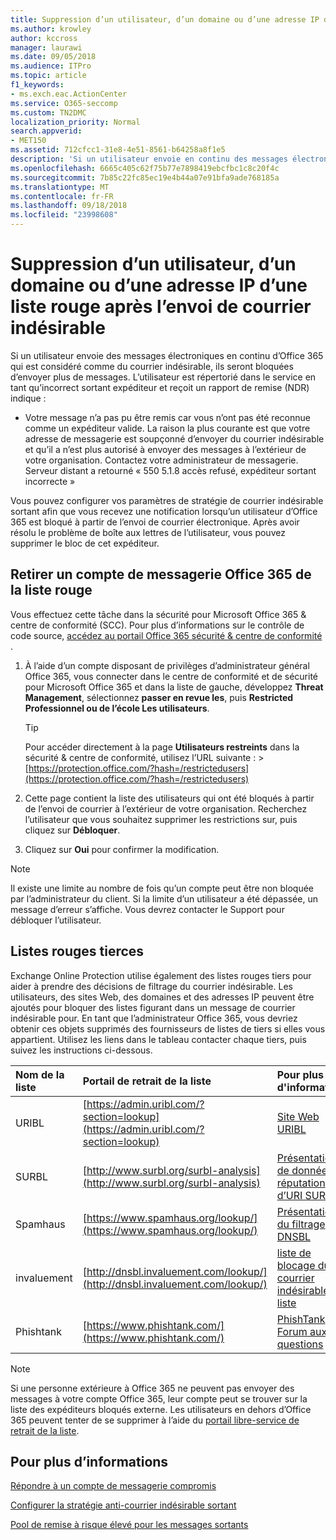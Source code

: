 ```yaml
---
title: Suppression d’un utilisateur, d’un domaine ou d’une adresse IP d’une liste rouge après l’envoi de courrier indésirable
ms.author: krowley
author: kccross
manager: laurawi
ms.date: 09/05/2018
ms.audience: ITPro
ms.topic: article
f1_keywords:
- ms.exch.eac.ActionCenter
ms.service: O365-seccomp
ms.custom: TN2DMC
localization_priority: Normal
search.appverid:
- MET150
ms.assetid: 712cfcc1-31e8-4e51-8561-b64258a8f1e5
description: 'Si un utilisateur envoie en continu des messages électroniques classés comme courriers indésirables depuis Office 365, ses envois seront bloqués. '
ms.openlocfilehash: 6665c405c62f75b77e7898419ebcfbc1c8c20f4c
ms.sourcegitcommit: 7b85c22fc85ec19e4b44a07e91bfa9ade768185a
ms.translationtype: MT
ms.contentlocale: fr-FR
ms.lasthandoff: 09/18/2018
ms.locfileid: "23998608"
---
```

# <a name="removing-a-user-domain-or-ip-address-from-a-block-list-after-sending-spam-email"></a>Suppression d’un utilisateur, d’un domaine ou d’une adresse IP d’une liste rouge après l’envoi de courrier indésirable

Si un utilisateur envoie des messages électroniques en continu d’Office 365 qui est considéré comme du courrier indésirable, ils seront bloquées d’envoyer plus de messages. L’utilisateur est répertorié dans le service en tant qu’incorrect sortant expéditeur et reçoit un rapport de remise (NDR) indique :

- Votre message n’a pas pu être remis car vous n’ont pas été reconnue comme un expéditeur valide. La raison la plus courante est que votre adresse de messagerie est soupçonné d’envoyer du courrier indésirable et qu’il a n’est plus autorisé à envoyer des messages à l’extérieur de votre organisation. Contactez votre administrateur de messagerie.  Serveur distant a retourné « 550 5.1.8 accès refusé, expéditeur sortant incorrecte »

Vous pouvez configurer vos paramètres de stratégie de courrier indésirable sortant afin que vous recevez une notification lorsqu’un utilisateur d’Office 365 est bloqué à partir de l’envoi de courrier électronique. Après avoir résolu le problème de boîte aux lettres de l’utilisateur, vous pouvez supprimer le bloc de cet expéditeur.
  
## <a name="unblock-a-blocked-office-365-email-account"></a>Retirer un compte de messagerie Office 365 de la liste rouge

Vous effectuez cette tâche dans la sécurité pour Microsoft Office 365 & centre de conformité (SCC). Pour plus d’informations sur le contrôle de code source, [accédez au portail Office 365 sécurité & centre de conformité](go-to-the-securitycompliance-center.md) .

1. À l’aide d’un compte disposant de privilèges d’administrateur général Office 365, vous connecter dans le centre de conformité et de sécurité pour Microsoft Office 365 et dans la liste de gauche, développez **Threat Management**, sélectionnez **passer en revue les**, puis **Restricted Professionnel ou de l’école Les utilisateurs**.
    
    > [!TIP]
    > Pour accéder directement à la page **Utilisateurs restreints** dans la sécurité &amp; centre de conformité, utilisez l’URL suivante : >[https://protection.office.com/?hash=/restrictedusers](https://protection.office.com/?hash=/restrictedusers)

2. Cette page contient la liste des utilisateurs qui ont été bloqués à partir de l’envoi de courrier à l’extérieur de votre organisation.  Recherchez l’utilisateur que vous souhaitez supprimer les restrictions sur, puis cliquez sur **Débloquer**.

3. Cliquez sur **Oui** pour confirmer la modification. 
    
> [!NOTE]
> Il existe une limite au nombre de fois qu’un compte peut être non bloquée par l’administrateur du client. Si la limite d’un utilisateur a été dépassée, un message d’erreur s’affiche. Vous devrez contacter le Support pour débloquer l’utilisateur.
  
## <a name="third-party-block-lists"></a>Listes rouges tierces

Exchange Online Protection utilise également des listes rouges tiers pour aider à prendre des décisions de filtrage du courrier indésirable. Les utilisateurs, des sites Web, des domaines et des adresses IP peuvent être ajoutés pour bloquer des listes figurant dans un message de courrier indésirable pour. En tant que l’administrateur Office 365, vous devriez obtenir ces objets supprimés des fournisseurs de listes de tiers si elles vous appartient. Utilisez les liens dans le tableau contacter chaque tiers, puis suivez les instructions ci-dessous.

|**Nom de la liste**|**Portail de retrait de la liste**|**Pour plus d'informations**|
|:-----|:-----|:-----|
|URIBL  <br/> |[https://admin.uribl.com/?section=lookup](https://admin.uribl.com/?section=lookup) <br/> |[Site Web URIBL](https://uribl.com/) <br/> |
|SURBL  <br/> |[http://www.surbl.org/surbl-analysis](http://www.surbl.org/surbl-analysis) <br/> |[Présentation de données de réputation d’URI SURBL](http://www.surbl.org/) <br/> |
|Spamhaus   <br/> |[https://www.spamhaus.org/lookup/](https://www.spamhaus.org/lookup/) <br/> |[Présentation du filtrage DNSBL](https://www.spamhaus.org/whitepapers/dnsbl_function/) <br/> |
|invaluement  <br/> |[http://dnsbl.invaluement.com/lookup/](http://dnsbl.invaluement.com/lookup/) <br/> |[liste de blocage du courrier indésirable de liste](http://dnsbl.invaluement.com/) <br/> |
|Phishtank  <br/> |[https://www.phishtank.com/](https://www.phishtank.com/) <br/> |[PhishTank Forum aux questions](https://www.phishtank.com/faq.php) <br/> |

> [!NOTE]
> Si une personne extérieure à Office 365 ne peuvent pas envoyer des messages à votre compte Office 365, leur compte peut se trouver sur la liste des expéditeurs bloqués externe. Les utilisateurs en dehors d’Office 365 peuvent tenter de se supprimer à l’aide du [portail libre-service de retrait de la liste](https://docs.microsoft.com/en-us/office365/SecurityCompliance/use-the-delist-portal-to-remove-yourself-from-the-office-365-blocked-senders-lis). 

## <a name="for-more-information"></a>Pour plus d’informations

[Répondre à un compte de messagerie compromis](responding-to-a-compromised-email-account.md)

[Configurer la stratégie anti-courrier indésirable sortant](configure-the-outbound-spam-policy.md)
  
[Pool de remise à risque élevé pour les messages sortants](high-risk-delivery-pool-for-outbound-messages.md)

  

  

